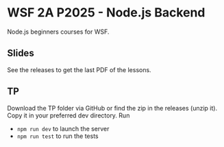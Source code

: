 # WSF 2A P2025 - Node.js Backend

Node.js beginners courses for WSF.

## Slides

See the releases to get the last PDF of the lessons.

## TP

Download the TP folder via GitHub or find the zip in the releases (unzip it).
Copy it in your preferred dev directory.
Run
- `npm run dev` to launch the server
- `npm run test` to run the tests
